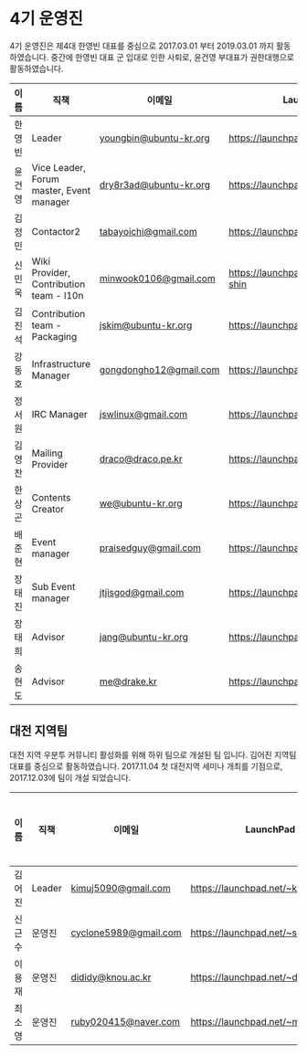# 4기 운영진

4기 운영진은 제4대 한영빈 대표를 중심으로 2017.03.01 부터 2019.03.01 까지 활동하였습니다. 중간에 한영빈 대표 군 입대로 인한 사퇴로, 윤건영 부대표가 권한대행으로 활동하였습니다.

| 이름 | 직책 | 이메일 | LaunchPad | 포럼 닉네임 | 위키 닉네임 | 비고 |
| --- | --- | --- | --- | --- | --- | --- |
| 한영빈 | Leader | youngbin@ubuntu-kr.org | https://launchpad.net/~sukso96100 | sukso96100 | sukso96100 | 2018.09.15 군 입대로 인해 중간 사퇴. |
| 윤건영 | Vice Leader, Forum master, Event manager | dry8r3ad@ubuntu-kr.org | https://launchpad.net/~dry8r3ad | Dry8r3aD | Dry8r3aD | 2018.09.16 부터 대표 권한대행 |
| 김정민 | Contactor2 | tabayoichi@gmail.com | https://launchpad.net/~tabayoichi | taba | X | . |
| 신민욱 | Wiki Provider, Contribution team - l10n | minwook0106@gmail.com | https://launchpad.net/~minwook-shin | shminwook | Ghg | . |
| 김진석 | Contribution team - Packaging | jskim@ubuntu-kr.org | https://launchpad.net/~fmowl | fmowl10 | fmowl | . |
| 강동호 | Infrastructure Manager | 	gongdongho12@gmail.com | https://launchpad.net/~dongho1596 | dongho1596 | Dongho1596 | 2018.03.31 임명 |
| 정서원 | IRC Manager | jswlinux@gmail.com | https://launchpad.net/~jswlinux | Seony | Seony | . |
| 김영찬 | Mailing Provider | draco@draco.pe.kr | https://launchpad.net/~draco.kr | draco | X | . |
| 한상곤 | Contents Creator | we@ubuntu-kr.org | https://launchpad.net/~sigmadream | sigmadream | Sigmadream | . |	
| 배준현 | Event manager | praisedguy@gmail.com | https://launchpad.net/~praisedguy | . | . | 2018.05.15 임명 |
| 장태진 | Sub Event manager | jtjisgod@gmail.com | https://launchpad.net/~jtjisgod| . | . | . |	 
| 장태희 | Advisor | jang@ubuntu-kr.org | https://launchpad.net/~jang0913 | janghe11 | janghe11 | . |
| 송현도 | Advisor | me@drake.kr | https://launchpad.net/~drakekr | drake_kr | Wiki | . |

## 대전 지역팀
대전 지역 우분투 커뮤니티 활성화를 위해 하위 팀으로 개설된 팀 입니다. 김어진 지역팀 대표를 중심으로 활동하였습니다.
2017.11.04 첫 대전지역 세미나 개최를 기점으로, 2017.12.03에 팀이 개설 되었습니다.

| 이름 | 직책 | 이메일 | LaunchPad | 포럼 닉네임 | 위키 닉네임 | 비고 |
| --- | --- | --- | --- | --- | --- | --- |
| 김어진 | Leader | kimuj5090@gmail.com | https://launchpad.net/~kimuj5090 | . | . | . |
| 신근수 | 운영진 | cyclone5989@gmail.com | https://launchpad.net/~sksno1 | . | . | . |
| 이용재 | 운영진 | dididy@knou.ac.kr| https://launchpad.net/~dididy | taba | . | . |
| 최소영 | 운영진 | ruby020415@naver.com| https://launchpad.net/~menboong44 | . | . |
